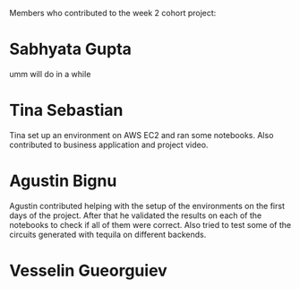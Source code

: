 Members who contributed to the week 2 cohort project:

# Sabhyata Gupta
umm will do in a while 

# Tina Sebastian

Tina set up an environment on AWS EC2 and ran some notebooks. Also contributed to business application and project video.

# Agustin Bignu
Agustin contributed helping with the setup of the environments on the first days of the project. After that he validated the results on each of the notebooks to check if all of them were correct. Also tried to test some of the circuits generated with tequila on different backends.

# Vesselin Gueorguiev 
